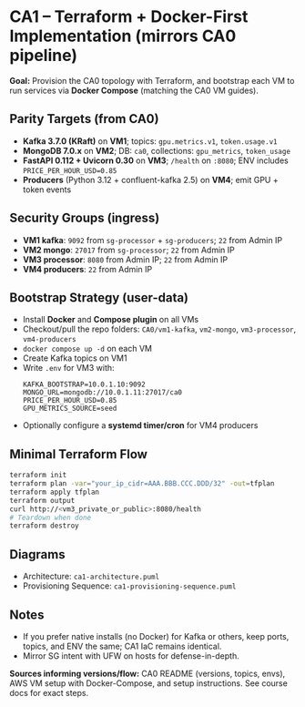 # CA1 – Terraform + Docker-First Implementation (mirrors CA0 pipeline)

**Goal:** Provision the CA0 topology with Terraform, and bootstrap each VM to run services via **Docker Compose** (matching the CA0 VM guides).

## Parity Targets (from CA0)
- **Kafka 3.7.0 (KRaft)** on **VM1**; topics: `gpu.metrics.v1`, `token.usage.v1`  
- **MongoDB 7.0.x** on **VM2**; DB: `ca0`, collections: `gpu_metrics`, `token_usage`  
- **FastAPI 0.112 + Uvicorn 0.30** on **VM3**; `/health` on `:8080`; ENV includes `PRICE_PER_HOUR_USD=0.85`  
- **Producers** (Python 3.12 + confluent-kafka 2.5) on **VM4**; emit GPU + token events  

## Security Groups (ingress)
- **VM1 kafka**: `9092` from `sg-processor` + `sg-producers`; `22` from Admin IP  
- **VM2 mongo**: `27017` from `sg-processor`; `22` from Admin IP  
- **VM3 processor**: `8080` from Admin IP; `22` from Admin IP  
- **VM4 producers**: `22` from Admin IP  

## Bootstrap Strategy (user-data)
- Install **Docker** and **Compose plugin** on all VMs  
- Checkout/pull the repo folders: `CA0/vm1-kafka`, `vm2-mongo`, `vm3-processor`, `vm4-producers`  
- `docker compose up -d` on each VM  
- Create Kafka topics on VM1  
- Write `.env` for VM3 with:
  ```
  KAFKA_BOOTSTRAP=10.0.1.10:9092
  MONGO_URL=mongodb://10.0.1.11:27017/ca0
  PRICE_PER_HOUR_USD=0.85
  GPU_METRICS_SOURCE=seed
  ```
- Optionally configure a **systemd timer/cron** for VM4 producers

## Minimal Terraform Flow
```bash
terraform init
terraform plan -var="your_ip_cidr=AAA.BBB.CCC.DDD/32" -out=tfplan
terraform apply tfplan
terraform output
curl http://<vm3_private_or_public>:8080/health
# Teardown when done
terraform destroy
```

## Diagrams
- Architecture: `ca1-architecture.puml`
- Provisioning Sequence: `ca1-provisioning-sequence.puml`

## Notes
- If you prefer native installs (no Docker) for Kafka or others, keep ports, topics, and ENV the same; CA1 IaC remains identical.
- Mirror SG intent with UFW on hosts for defense-in-depth.

**Sources informing versions/flow:** CA0 README (versions, topics, envs), AWS VM setup with Docker-Compose, and setup instructions. See course docs for exact steps.
